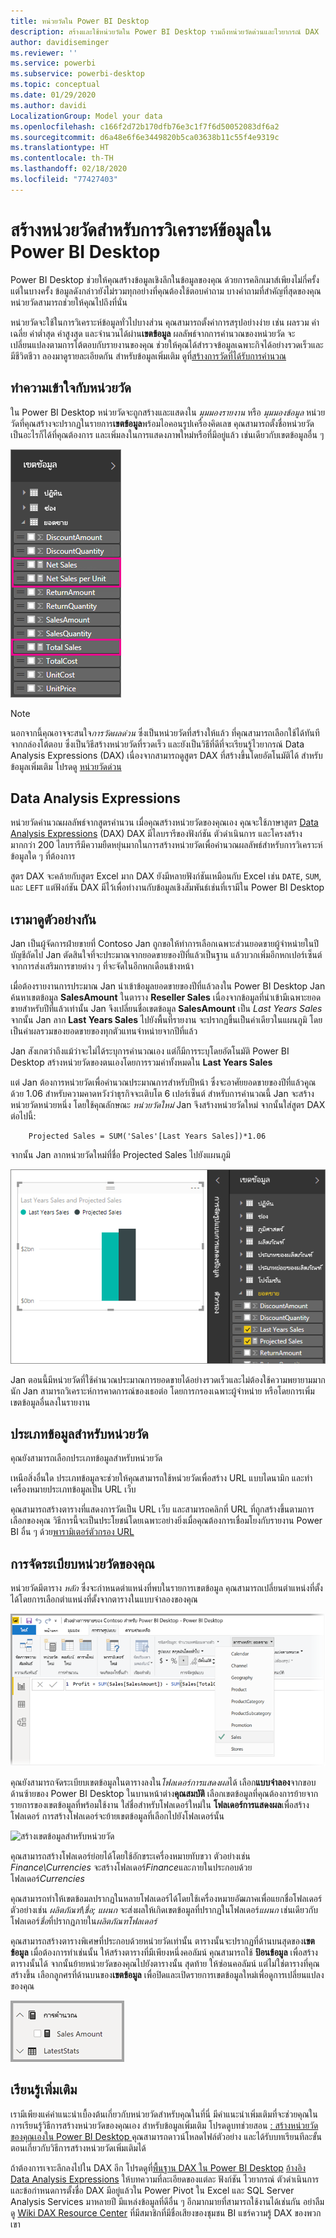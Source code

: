 ```yaml
---
title: หน่วยวัดใน Power BI Desktop
description: สร้างและใช้หน่วยวัดใน Power BI Desktop รวมถึงหน่วยวัดด่วนและไวยากรณ์ DAX
author: davidiseminger
ms.reviewer: ''
ms.service: powerbi
ms.subservice: powerbi-desktop
ms.topic: conceptual
ms.date: 01/29/2020
ms.author: davidi
LocalizationGroup: Model your data
ms.openlocfilehash: c166f2d72b170dfb76e3c1f7f6d50052083df6a2
ms.sourcegitcommit: d6a48e6f6e3449820b5ca03638b11c55f4e9319c
ms.translationtype: HT
ms.contentlocale: th-TH
ms.lasthandoff: 02/18/2020
ms.locfileid: "77427403"
---
```

# <a name="create-measures-for-data-analysis-in-power-bi-desktop"></a>สร้างหน่วยวัดสำหรับการวิเคราะห์ข้อมูลใน Power BI Desktop

Power BI Desktop ช่วยให้คุณสร้างข้อมูลเชิงลึกในข้อมูลของคุณ ด้วยการคลิกเมาส์เพียงไม่กี่ครั้ง แต่ในบางครั้ง ข้อมูลดังกล่าวยังไม่รวมทุกอย่างที่คุณต้องใช้ตอบคำถาม บางคำถามที่สำคัญที่สุดของคุณ หน่วยวัดสามารถช่วยให้คุณไปถึงที่นั่น

หน่วยวัดจะใช้ในการวิเคราะห์ข้อมูลทั่วไปบางส่วน คุณสามารถตั้งค่าการสรุปอย่างง่าย เช่น ผลรวม ค่าเฉลี่ย ค่าต่ำสุด ค่าสูงสุด และจำนวนได้ผ่าน**เขตข้อมูล** ผลลัพธ์จากการคำนวณของหน่วยวัด จะเปลี่ยนแปลงตามการโต้ตอบกับรายงานของคุณ ช่วยให้คุณได้สำรวจข้อมูลเฉพาะกิจได้อย่างรวดเร็วและมีชีวิตชีวา ลองมาดูรายละเอียดกัน สำหรับข้อมูลเพิ่มเติม ดูที่[สร้างการวัดที่ได้รับการคำนวณ](/learn/modules/model-data-power-bi/4b-create-calculated-measures)

## <a name="understanding-measures"></a>ทำความเข้าใจกับหน่วยวัด

ใน Power BI Desktop หน่วยวัดจะถูกสร้างและแสดงใน *มุมมองรายงาน* หรือ *มุมมองข้อมูล* หน่วยวัดที่คุณสร้างจะปรากฏในรายการ**เขตข้อมูล**พร้อมไอคอนรูปเครื่องคิดเลข คุณสามารถตั้งชื่อหน่วยวัดเป็นอะไรก็ได้ที่คุณต้องการ และเพิ่มลงในการแสดงภาพใหม่หรือที่มีอยู่แล้ว เช่นเดียวกับเขตข้อมูลอื่น ๆ

![เขตข้อมูลหน่วยวัดในเขตข้อมูล](media/desktop-measures/measuresinpbid_measinfieldlist.png)

> [!NOTE]
> นอกจากนี้คุณอาจจะสนใจ*การวัดผลด่วน* ซึ่งเป็นหน่วยวัดที่สร้างให้แล้ว ที่คุณสามารถเลือกใช้ได้ทันทีจากกล่องโต้ตอบ ซึ่งเป็นวิธีสร้างหน่วยวัดที่รวดเร็ว และยังเป็นวิธีที่ดีที่จะเรียนรู้ไวยากรณ์ Data Analysis Expressions (DAX) เนื่องจากสามารถดูสูตร DAX ที่สร้างขึ้นโดยอัตโนมัติได้ สำหรับข้อมูลเพิ่มเติม โปรดดู [หน่วยวัดด่วน](desktop-quick-measures.md)
> 
> 

## <a name="data-analysis-expressions"></a>Data Analysis Expressions

หน่วยวัดคำนวณผลลัพธ์จากสูตรคำนวน เมื่อคุณสร้างหน่วยวัดของคุณเอง คุณจะใช้ภาษาสูตร [Data Analysis Expressions](/dax/) (DAX) DAX มีไลบรารีของฟังก์ชัน ตัวดำเนินการ และโครงสร้างมากกว่า 200 ไลบรารีมีความยืดหยุ่นมากในการสร้างหน่วยวัดเพื่อคำนวณผลลัพธ์สำหรับการวิเคราะห์ข้อมูลใด ๆ ที่ต้องการ

สูตร DAX จะคล้ายกับสูตร Excel มาก DAX ยังมีหลายฟังก์ชันเหมือนกับ Excel เช่น `DATE`, `SUM`, และ `LEFT` แต่ฟังก์ชัน DAX มีไว้เพื่อทำงานกับข้อมูลเชิงสัมพันธ์เช่นที่เรามีใน Power BI Desktop

## <a name="lets-look-at-an-example"></a>เรามาดูตัวอย่างกัน

Jan เป็นผู้จัดการฝ่ายขายที่ Contoso Jan ถูกขอให้ทำการเลือกเฉพาะส่วนยอดขายผู้จำหน่ายในปีบัญชีถัดไป Jan ตัดสินใจที่จะประมาณจากยอดขายของปีที่แล้วเป็นฐาน แล้วบวกเพิ่มอีกหกเปอร์เซ็นต์จากการส่งเสริมการขายต่าง ๆ ที่จะจัดในอีกหกเดือนข้างหน้า

เมื่อต้องรายงานการประมาณ Jan นำเข้าข้อมูลยอดขายของปีที่แล้วลงใน Power BI Desktop Jan ค้นหาเขตข้อมูล **SalesAmount** ในตาราง **Reseller Sales** เนื่องจากข้อมูลที่นำเข้ามีเฉพาะยอดขายสำหรับปีที่แล้วเท่านั้น Jan จึงเปลี่ยนชื่อเขตข้อมูล **SalesAmount** เป็น *Last Years Sales* จากนั้น Jan ลาก **Last Years Sales** ไปยังพื้นที่รายงาน จะปรากฏขึ้นเป็นค่าเดียวในแผนภูมิ โดยเป็นค่าผลรวมของยอดขายของทุกตัวแทนจำหน่ายจากปีที่แล้ว

Jan สังเกตว่าถึงแม้ว่าจะไม่ได้ระบุการคำนวณเอง แต่ก็มีการระบุโดยอัตโนมัติ Power BI Desktop สร้างหน่วยวัดของตนเองโดยการรวมค่าทั้งหมดใน **Last Years Sales**

แต่ Jan ต้องการหน่วยวัดเพื่อคำนวณประมาณการสำหรับปีหน้า ซึ่งจะอาศัยยอดขายของปีที่แล้วคูณด้วย 1.06 สำหรับความคาดหวังว่าธุรกิจจะเติบโต 6 เปอร์เซ็นต์ สำหรับการคำนวณนี้ Jan จะสร้างหน่วยวัดหน่วยหนึ่ง โดยใช้คุณลักษณะ *หน่วยวัดใหม่* Jan จึงสร้างหน่วยวัดใหม่ จากนั้นใส่สูตร DAX ต่อไปนี้:

```dax
    Projected Sales = SUM('Sales'[Last Years Sales])*1.06
```

จากนั้น Jan ลากหน่วยวัดใหม่ที่ชื่อ Projected Sales ไปยังแผนภูมิ

![วิชวล Projected Sales ใหม่](media/desktop-measures/measuresinpbid_lastyearsales.png)

Jan ตอนนี้มีหน่วยวัดที่ใช้คำนวณประมาณการยอดขายได้อย่างรวดเร็วและไม่ต้องใช้ความพยายามมากนัก Jan สามารถวิเคราะห์การคาดการณ์ของเธอต่อ โดยการกรองเฉพาะผู้จำหน่าย หรือโดยการเพิ่มเขตข้อมูลอื่นลงในรายงาน

## <a name="data-categories-for-measures"></a>ประเภทข้อมูลสำหรับหน่วยวัด

คุณยังสามารถเลือกประเภทข้อมูลสำหรับหน่วยวัด

เหนือสิ่งอื่นใด ประเภทข้อมูลจะช่วยให้คุณสามารถใช้หน่วยวัดเพื่อสร้าง URL แบบไดนามิก และทำเครื่องหมายประเภทข้อมูลเป็น URL เว็บ

คุณสามารถสร้างตารางที่แสดงการวัดเป็น URL เว็บ และสามารถคลิกที่ URL ที่ถูกสร้างขึ้นตามการเลือกของคุณ วิธีการนี้จะเป็นประโยชน์โดยเฉพาะอย่างยิ่งเมื่อคุณต้องการเชื่อมโยงกับรายงาน Power BI อื่น ๆ ด้วย[พารามิเตอร์ตัวกรอง URL](service-url-filters.md)

## <a name="organizing-your-measures"></a>การจัดระเบียบหน่วยวัดของคุณ

หน่วยวัดมีตาราง *หลัก* ซึ่งจะกำหนดตำแหน่งที่พบในรายการเขตข้อมูล คุณสามารถเปลี่ยนตำแหน่งที่ตั้งได้โดยการเลือกตำแหน่งที่ตั้งจากตารางในแบบจำลองของคุณ

![เลือกตารางสำหรับหน่วยวัดของคุณ](media/desktop-measures/measures-03.png)

คุณยังสามารถจัดระเบียบเขตข้อมูลในตารางลงใน*โฟลเดอร์การแสดงผล*ได้ เลือก**แบบจำลอง**จากขอบด้านซ้ายของ Power BI Desktop ในบานหน้าต่าง**คุณสมบัติ** เลือกเขตข้อมูลที่คุณต้องการย้ายจากรายการของเขตข้อมูลที่พร้อมใช้งาน ใส่ชื่อสำหรับโฟลเดอร์ใหม่ใน **โฟลเดอร์การแสดงผล**เพื่อสร้างโฟลเดอร์ การสร้างโฟลเดอร์จะย้ายเขตข้อมูลที่เลือกไปยังโฟลเดอร์นั้น

![สร้างเขตข้อมูลสำหรับหน่วยวัด](media/desktop-measures/measures-04.gif)

คุณสามารถสร้างโฟลเดอร์ย่อยได้โดยใช้อักขระเครื่องหมายทับขวา ตัวอย่างเช่น *Finance\Currencies* จะสร้างโฟลเดอร์*Finance*และภายในประกอบด้วยโฟลเดอร์*Currencies*

คุณสามารถทำให้เขตข้อมลปรากฏในหลายโฟลเดอร์ได้โดยใช้เครื่องหมายอัฒภาคเพื่อแยกชื่อโฟลเดอร์ ตัวอย่างเช่น *ผลิตภัณฑ์\ชื่อ; แผนก* จะส่งผลให้เกิดเขตข้อมูลที่ปรากฏในโฟลเดอร์*แผนก* เช่นเดียวกับโฟลเดอร์*ชื่อ*ที่ปรากฏภายใน*ผลิตภัณฑโฟลเดอร์*

คุณสามารถสร้างตารางพิเศษที่ประกอบด้วยหน่วยวัดเท่านั้น ตารางนั้นจะปรากฏที่ด้านบนสุดของ**เขตข้อมูล** เมื่อต้องการทำเช่นนั้น ให้สร้างตารางที่มีเพียงหนึ่งคอลัมน์ คุณสามารถใช้ **ป้อนข้อมูล** เพื่อสร้างตารางนั้นได้ จากนั้นย้ายหน่วยวัดของคุณไปยังตารางนั้น สุดท้าย ให้ซ่อนคอลัมน์ แต่ไม่ใช่ตารางที่คุณสร้างขึ้น เลือกลูกศรที่ด้านบนของ**เขตข้อมูล** เพื่อปิดและเปิดรายการเขตข้อมูลใหม่เพื่อดูการเปลี่ยนแปลงของคุณ

![จัดระเบียบหน่วยวัดและทำให้หน่วยวัดอยู่ด้านบนสุดของรายการเขตข้อมูลเสมอ](media/desktop-measures/measures-05.png)

## <a name="learn-more"></a>เรียนรู้เพิ่มเติม

เรามีเพียงแค่คำแนะนำเบื้องต้นเกี่ยวกับหน่วยวัดสำหรับคุณในที่นี่ มีคำแนะนำเพิ่มเติมที่จะช่วยคุณในการเรียนรู้วิธีการสร้างหน่วยวัดของคุณเอง สำหรับข้อมูลเพิ่มเติม โปรดดูบทช่วยสอน [:  สร้างหน่วยวัดของคุณเองใน Power BI Desktop ](desktop-tutorial-create-measures.md) คุณสามารถดาวน์โหลดไฟล์ตัวอย่าง และได้รับบทเรียนทีละขั้นตอนเกี่ยวกับวิธีการสร้างหน่วยวัดเพิ่มเติมได้  

ถ้าต้องการเจาะลึกลงไปใน DAX อีก โปรดดูที่[พื้นฐาน DAX ใน Power BI Desktop](desktop-quickstart-learn-dax-basics.md) [อ้างอิง Data Analysis Expressions](/dax/) ให้บทความที่ละเอียดของแต่ละ ฟังก์ชัน ไวยากรณ์ ตัวดำเนินการ และข้อกำหนดการตั้งชื่อ DAX มีอยู่แล้วใน Power Pivot ใน Excel และ SQL Server Analysis Services มาหลายปี มีแหล่งข้อมูลที่ดีอื่น ๆ อีกมากมายที่สามารถใช้งานได้เช่นกัน อย่าลืมดู [Wiki DAX Resource Center](https://social.technet.microsoft.com/wiki/contents/articles/1088.dax-resource-center.aspx) ที่มีสมาชิกที่มีชื่อเสียงของชุมชน BI แชร์ความรู้ DAX ของพวกเขา
